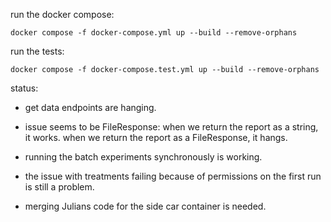 run the docker compose:
```
docker compose -f docker-compose.yml up --build --remove-orphans
```

run the tests:
```
docker compose -f docker-compose.test.yml up --build --remove-orphans
```


status:

- get data endpoints are hanging.
- issue seems to be FileResponse:
    when we return the report as a string, it works.
    when we return the report as a FileResponse, it hangs.

- running the batch experiments synchronously is working.
- the issue with treatments failing because of permissions on the first run is still a problem.
- merging Julians code for the side car container is needed.